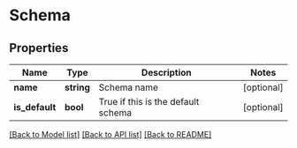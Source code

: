 # Schema

## Properties
Name | Type | Description | Notes
------------ | ------------- | ------------- | -------------
**name** | **string** | Schema name | [optional] 
**is_default** | **bool** | True if this is the default schema | [optional] 

[[Back to Model list]](../README.md#documentation-for-models) [[Back to API list]](../README.md#documentation-for-api-endpoints) [[Back to README]](../README.md)


